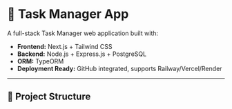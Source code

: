 # 📝 Task Manager App

A full-stack Task Manager web application built with:

- **Frontend:** Next.js + Tailwind CSS
- **Backend:** Node.js + Express.js + PostgreSQL
- **ORM:** TypeORM
- **Deployment Ready:** GitHub integrated, supports Railway/Vercel/Render

---

## 📁 Project Structure

